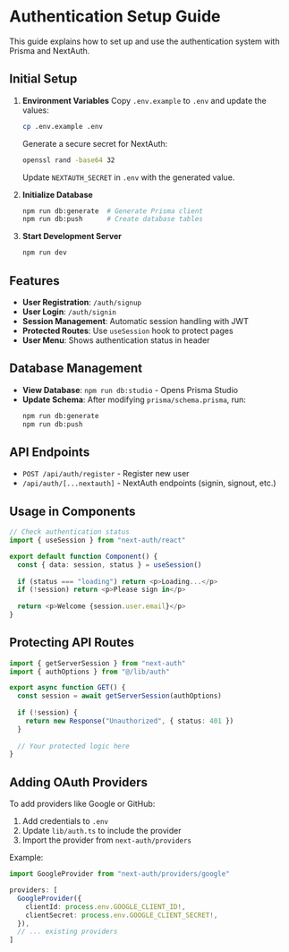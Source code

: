 # Authentication Setup Guide

This guide explains how to set up and use the authentication system with Prisma and NextAuth.

## Initial Setup

1. **Environment Variables**
   Copy `.env.example` to `.env` and update the values:
   ```bash
   cp .env.example .env
   ```

   Generate a secure secret for NextAuth:
   ```bash
   openssl rand -base64 32
   ```
   
   Update `NEXTAUTH_SECRET` in `.env` with the generated value.

2. **Initialize Database**
   ```bash
   npm run db:generate  # Generate Prisma client
   npm run db:push      # Create database tables
   ```

3. **Start Development Server**
   ```bash
   npm run dev
   ```

## Features

- **User Registration**: `/auth/signup`
- **User Login**: `/auth/signin`
- **Session Management**: Automatic session handling with JWT
- **Protected Routes**: Use `useSession` hook to protect pages
- **User Menu**: Shows authentication status in header

## Database Management

- **View Database**: `npm run db:studio` - Opens Prisma Studio
- **Update Schema**: After modifying `prisma/schema.prisma`, run:
  ```bash
  npm run db:generate
  npm run db:push
  ```

## API Endpoints

- `POST /api/auth/register` - Register new user
- `/api/auth/[...nextauth]` - NextAuth endpoints (signin, signout, etc.)

## Usage in Components

```typescript
// Check authentication status
import { useSession } from "next-auth/react"

export default function Component() {
  const { data: session, status } = useSession()
  
  if (status === "loading") return <p>Loading...</p>
  if (!session) return <p>Please sign in</p>
  
  return <p>Welcome {session.user.email}</p>
}
```

## Protecting API Routes

```typescript
import { getServerSession } from "next-auth"
import { authOptions } from "@/lib/auth"

export async function GET() {
  const session = await getServerSession(authOptions)
  
  if (!session) {
    return new Response("Unauthorized", { status: 401 })
  }
  
  // Your protected logic here
}
```

## Adding OAuth Providers

To add providers like Google or GitHub:

1. Add credentials to `.env`
2. Update `lib/auth.ts` to include the provider
3. Import the provider from `next-auth/providers`

Example:
```typescript
import GoogleProvider from "next-auth/providers/google"

providers: [
  GoogleProvider({
    clientId: process.env.GOOGLE_CLIENT_ID!,
    clientSecret: process.env.GOOGLE_CLIENT_SECRET!,
  }),
  // ... existing providers
]
```